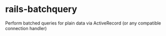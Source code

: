 rails-batchquery
================

Perform batched queries for plain data via ActiveRecord (or any compatible connection handler)